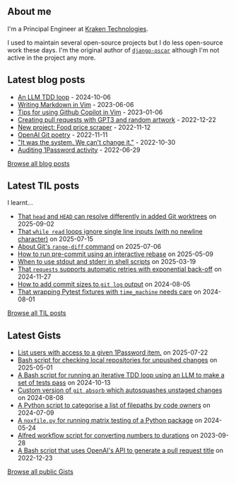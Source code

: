 ## About me
I'm a Principal Engineer at [Kraken Technologies](https://kraken.tech/).

I used to maintain several open-source projects but I do less open-source work these days. I'm the original author of [`django-oscar`](https://github.com/django-oscar/django-oscar) although I'm not active in the project any more. 
## Latest blog posts
- [An LLM TDD loop](https://codeinthehole.com/tips/llm-tdd-loop-script/) - 2024-10-06
- [Writing Markdown in Vim](https://codeinthehole.com/tips/writing-markdown-in-vim/) - 2023-06-06
- [Tips for using Github Copilot in Vim](https://codeinthehole.com/tips/vim-and-github-copilot/) - 2023-01-06
- [Creating pull requests with GPT3 and random artwork](https://codeinthehole.com/projects/pull-requests-with-gpt3-and-random-artwork/) - 2022-12-22
- [New project: Food price scraper](https://codeinthehole.com/projects/food-scraper/) - 2022-11-12
- [OpenAI Git poetry](https://codeinthehole.com/tidbits/openai-git-poetry/) - 2022-11-11
- ["It was the system. We can't change it."](https://codeinthehole.com/tidbits/the-bone-clocks/) - 2022-10-30
- [Auditing 1Password activity](https://codeinthehole.com/tips/auditing-1password-activity/) - 2022-06-29

[Browse all blog posts](https://codeinthehole.com/writing/)
## Latest TIL posts
I learnt...
- [That `head` and `HEAD` can resolve differently in added Git worktrees](https://til.codeinthehole.com/posts/the-head-and-head-can-resolve-differently-in-added-git-worktrees/) on 2025-09-02
- [That `while read` loops ignore single line inputs (with no newline character)](https://til.codeinthehole.com/posts/that-while-read-loops-in-bash-dont-read-lines-with-no-new-line-character/) on 2025-07-15
- [About Git's `range-diff` command](https://til.codeinthehole.com/posts/about-gits-rangediff-command/) on 2025-07-06
- [How to run pre-commit using an interactive rebase](https://til.codeinthehole.com/posts/how-to-run-precommit-using-an-interactive-rebase/) on 2025-05-09
- [When to use stdout and stderr in shell scripts](https://til.codeinthehole.com/posts/when-to-use-stdout-and-stderr-in-shell-scripts/) on 2025-03-19
- [That `requests` supports automatic retries with exponential back-off](https://til.codeinthehole.com/posts/that-requests-supports-exponential-backoff/) on 2024-11-27
- [How to add commit sizes to `git log` output](https://til.codeinthehole.com/posts/how-to-add-commit-sizes-to-git-log-output/) on 2024-08-05
- [That wrapping Pytest fixtures with `time_machine` needs care](https://til.codeinthehole.com/posts/that-wrapping-pytest-fixtures-with-timemachine-needs-care/) on 2024-08-01

[Browse all TIL posts](https://til.codeinthehole.com)
## Latest Gists
- [List users with access to a given 1Password item.](https://gist.github.com/codeinthehole/74cbe00403a18559216590d38c213fc6) on 2025-07-22
- [Bash script for checking local repositories for unpushed changes](https://gist.github.com/codeinthehole/eb39e5b2238aca79ca68d48ded32d599) on 2025-05-01
- [A Bash script for running an iterative TDD loop using an LLM to make a set of tests pass](https://gist.github.com/codeinthehole/d12af317a76b43423b111fd6d508c4fc) on 2024-10-13
- [Custom version of `git absorb` which autosquashes unstaged changes](https://gist.github.com/codeinthehole/903ed1df376aad09322d3a8bc2fec3cf) on 2024-08-08
- [A Python script to categorise a list of filepaths by code owners](https://gist.github.com/codeinthehole/a356d4fbf5b729c23b280dea6193340c) on 2024-07-09
- [A `noxfile.py` for running matrix testing of a Python package](https://gist.github.com/codeinthehole/f6663121c3dca9177332505989b698af) on 2024-05-24
- [Alfred workflow script for converting numbers to durations](https://gist.github.com/codeinthehole/e2ab6cde6a5d4d133afd224b7226068a) on 2023-09-28
- [A Bash script that uses OpenAI's API to generate a pull request title](https://gist.github.com/codeinthehole/d6a496b5a11e7500b7dd0c20f3e5b48c) on 2022-12-23

[Browse all public Gists](https://gist.github.com/codeinthehole)
